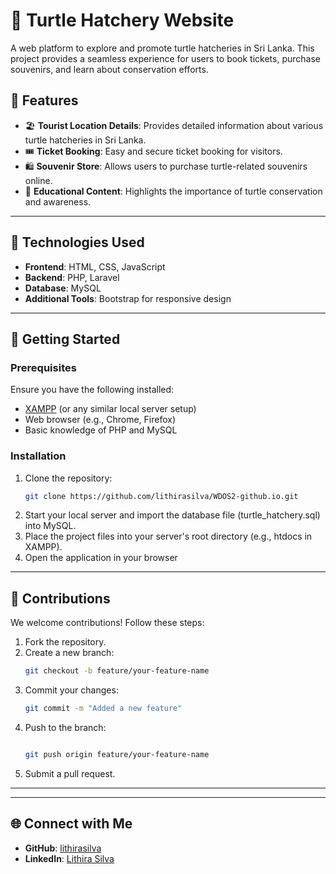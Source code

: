 # 🐢 Turtle Hatchery Website

A web platform to explore and promote turtle hatcheries in Sri Lanka. This project provides a seamless experience for users to book tickets, purchase souvenirs, and learn about conservation efforts.

## 🌟 Features

- 🏖️ **Tourist Location Details**: Provides detailed information about various turtle hatcheries in Sri Lanka.
- 🎟️ **Ticket Booking**: Easy and secure ticket booking for visitors.
- 🛍️ **Souvenir Store**: Allows users to purchase turtle-related souvenirs online.
- 📖 **Educational Content**: Highlights the importance of turtle conservation and awareness.

---

## 🔧 Technologies Used

- **Frontend**: HTML, CSS, JavaScript
- **Backend**: PHP, Laravel
- **Database**: MySQL
- **Additional Tools**: Bootstrap for responsive design

---

## 🚀 Getting Started

### Prerequisites

Ensure you have the following installed:
- [XAMPP](https://www.apachefriends.org/index.html) (or any similar local server setup)
- Web browser (e.g., Chrome, Firefox)
- Basic knowledge of PHP and MySQL

### Installation

1. Clone the repository:
   ```bash
   git clone https://github.com/lithirasilva/WDOS2-github.io.git
2. Start your local server and import the database file (turtle_hatchery.sql) into MySQL.
3. Place the project files into your server's root directory (e.g., htdocs in XAMPP).
4. Open the application in your browser


---

## 🤝 Contributions

We welcome contributions! Follow these steps:
1. Fork the repository.
2. Create a new branch:
   ```bash
   git checkout -b feature/your-feature-name
   ```
3. Commit your changes:
   ```bash
   git commit -m "Added a new feature"
   ```
4. Push to the branch:
   ```bash

   git push origin feature/your-feature-name
   ```
5. Submit a pull request.

---


---

## 🌐 Connect with Me

- **GitHub**: [lithirasilva](https://github.com/lithirasilva)
- **LinkedIn**: [Lithira Silva](https://www.linkedin.com/in/lithira-silva)


